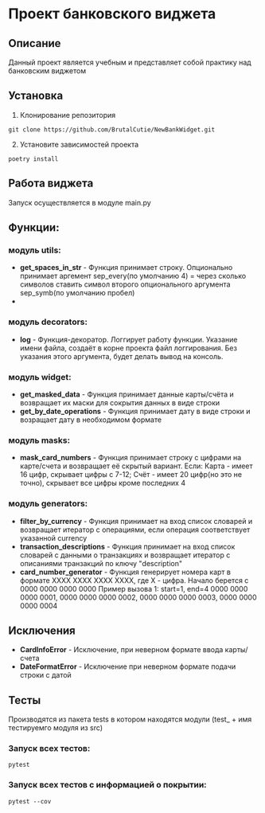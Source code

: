 # Проект банковского виджета

## Описание

Данный проект является учебным и представляет собой практику над банковским виджетом

## Установка

1. Клонирование репозитория 
```
git clone https://github.com/BrutalCutie/NewBankWidget.git
```
2. Установите зависимостей проекта
```
poetry install
```

## Работа виджета
Запуск осуществляется в модуле main.py

## Функции:

### модуль utils:
- **get_spaces_in_str** - Функция принимает строку. Опционально принимает аргемент sep_every(по умолчанию 4) = через сколько символов ставить символ второго опционального аргумента sep_symb(по умолчанию пробел)
- 
### модуль decorators:
- **log** - Функция-декоратор. Логгирует работу функции. Указание имени файла, создаёт в корне проекта файл логгирования. Без указания этого аргумента, будет делать вывод на консоль. 

### модуль widget:
- **get_masked_data** - Функция принимает данные карты/счёта и возвращает их маски для сокрытия данных в виде строки
- **get_by_date_operations** - Функция принимает дату в виде строки и возращает дату в необходимом формате

### модуль masks:
- **mask_card_numbers** - Функция принимает строку с цифрами на карте/счета и возвращает её скрытый вариант. Если: Карта - имеет 16 цифр, скрывает цифры с 7-12; Счёт - имеет 20 цифр(но это не точно), скрывает все цифры кроме последних 4

### модуль generators:
- **filter_by_currency** - Функция принимает на вход список словарей и возвращает итератор с операциями, если операция соответствует указанной currency
- **transaction_descriptions** - Функция принимает на вход список словарей с данными о транзакциях и возвращает итератор с описаниями транзакций по ключу "description"
- **card_number_generator** - Функция генерирует номера карт в формате XXXX XXXX XXXX XXXX, где X - цифра.
Начало берется с 0000 0000 0000 0000
    Пример вызова 1: start=1, end=4
        0000 0000 0000 0001,
        0000 0000 0000 0002,
        0000 0000 0000 0003,
        0000 0000 0000 0004

## Исключения
- **CardInfoError** - Исключение, при неверном формате ввода карты/счета
- **DateFormatError** - Исключение при неверном формате подачи строки с датой

## Тесты
Производятся из пакета tests в котором находятся модули (test_ + имя тестируемго модуля из src)

### Запуск всех тестов:
```commandline
pytest
```

### Запуск всех тестов c информацией о покрытии:
```commandline
pytest --cov
```
